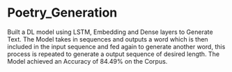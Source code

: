 # Poetry_Generation
Built a DL model using LSTM, Embedding and Dense layers to Generate Text.
The Model takes in sequences and outputs a word which is then included in the input sequence and fed again to generate another word, this process is repeated to generate a output sequence of desired length.
The Model achieved an Accuracy of 84.49% on the Corpus.
